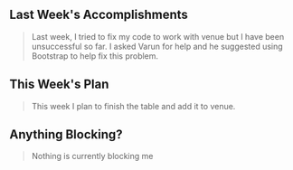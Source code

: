 <h2>Last Week's Accomplishments</h2>

<blockquote>
  <p>Last week, I tried to fix my code to work with venue but I have been unsuccessful so far. I asked Varun for help and he suggested using Bootstrap to help fix this problem.</p>
</blockquote>

<h2>This Week's Plan</h2>

<blockquote>
  <p>This week I plan to finish the table and add it to venue. </p>
</blockquote>

<h2>Anything Blocking?</h2>

<blockquote>
  <p>Nothing is currently blocking me </p>
</blockquote>
